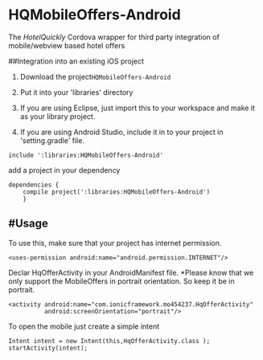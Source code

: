 # HQMobileOffers-Android
The *HotelQuickly* Cordova wrapper for third party integration of mobile/webview based hotel offers

##Integration into an existing iOS project

1) Download the project`HQMobileOffers-Android`

2) Put it into your 'libraries' directory 

3) If you are using Eclipse, just import this to your workspace and make it as your library project.

4) If you are using Android Studio, include it in to your project in 'setting.gradle' file.

```
include ':libraries:HQMobileOffers-Android'
```
add a project in your dependency

```
dependencies {
    compile project(':libraries:HQMobileOffers-Android')
    }
```

#Usage
---
To use this, make sure that your project has internet permission.
```
<uses-permission android:name="android.permission.INTERNET"/>
```

Declar HqOfferActivity in your AndroidManifest file. 
*Please know that we only support the MobileOffers in portrait orientation. So keep it be in portrait.

```
<activity android:name="com.ionicframework.mo454237.HqOfferActivity"
          android:screenOrientation="portrait"/>
```

To open the mobile just create a simple intent

```
Intent intent = new Intent(this,HqOfferActivity.class );
startActivity(intent);
```



